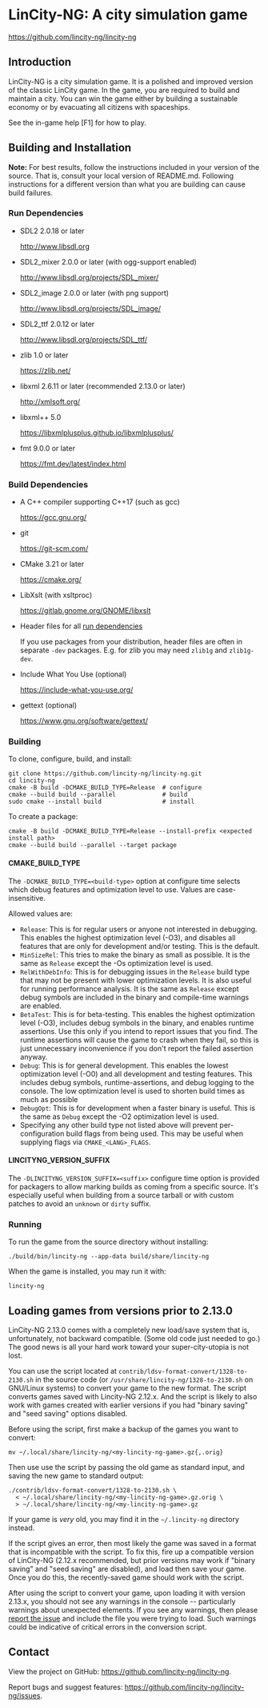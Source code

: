 # LinCity-NG: A city simulation game

https://github.com/lincity-ng/lincity-ng

## Introduction

LinCity-NG is a city simulation game. It is a polished and improved
version of the classic LinCity game. In the game, you are required
to build and maintain a city. You can win the game either by
building a sustainable economy or by evacuating all citizens with
spaceships.

See the in-game help [F1] for how to play.

## Building and Installation

**Note:**
For best results, follow the instructions included in your version of the
source. That is, consult your local version of README.md. Following instructions
for a different version than what you are building can cause build failures.

### Run Dependencies

* SDL2 2.0.18 or later

  http://www.libsdl.org

* SDL2_mixer 2.0.0 or later (with ogg-support enabled)

  http://www.libsdl.org/projects/SDL_mixer/

* SDL2_image 2.0.0 or later (with png support)

  http://www.libsdl.org/projects/SDL_image/

* SDL2_ttf 2.0.12 or later

  http://www.libsdl.org/projects/SDL_ttf/

* zlib 1.0 or later

  https://zlib.net/

* libxml 2.6.11 or later (recommended 2.13.0 or later)

  http://xmlsoft.org/

* libxml++ 5.0

  https://libxmlplusplus.github.io/libxmlplusplus/

* fmt 9.0.0 or later

  https://fmt.dev/latest/index.html

### Build Dependencies

* A C++ compiler supporting C++17 (such as gcc)

  https://gcc.gnu.org/

* git

  https://git-scm.com/

* CMake 3.21 or later

  https://cmake.org/

* LibXslt (with xsltproc)

  https://gitlab.gnome.org/GNOME/libxslt

* Header files for all [run dependencies](#run-dependencies)

  If you use packages from your distribution, header files are often in separate
  `-dev` packages. E.g. for zlib you may need `zlib1g` and `zlib1g-dev`.

* Include What You Use (optional)

  https://include-what-you-use.org/

* gettext (optional)

  https://www.gnu.org/software/gettext/

### Building

To clone, configure, build, and install:
```
git clone https://github.com/lincity-ng/lincity-ng.git
cd lincity-ng
cmake -B build -DCMAKE_BUILD_TYPE=Release  # configure
cmake --build build --parallel             # build
sudo cmake --install build                 # install
```

To create a package:
```
cmake -B build -DCMAKE_BUILD_TYPE=Release --install-prefix <expected install path>
cmake --build build --parallel --target package
```

#### CMAKE_BUILD_TYPE

The `-DCMAKE_BUILD_TYPE=<build-type>` option at configure time selects which
debug features and optimization level to use. Values are case-insensitive.

Allowed values are:
- `Release`: This is for regular users or anyone not interested in debugging.
  This enables the highest optimization level (-O3), and disables all features
  that are only for development and/or testing. This is the default.
- `MinSizeRel`: This tries to make the binary as small as possible.
  It is the same as `Release` except the -Os optimization level is used.
- `RelWithDebInfo`: This is for debugging issues in the `Release` build type
  that may not be present with lower optimization levels. It is also useful for
  running performance analysis. It is the same as `Release` except debug symbols
  are included in the binary and compile-time warnings are enabled.
- `BetaTest`: This is for beta-testing.
  This enables the highest optimization level (-O3), includes debug symbols in
  the binary, and enables runtime assertions. Use this only if you intend to
  report issues that you find. The runtime assertions will cause the game
  to crash when they fail, so this is just unnecessary inconvenience if you
  don't report the failed assertion anyway.
- `Debug`: This is for general development.
  This enables the lowest optimization level (-O0) and all development and testing
  features. This includes debug symbols, runtime-assertions, and debug logging
  to the console. The low optimization level is used to shorten build times as
  much as possible
- `DebugOpt`: This is for development when a faster binary is useful.
  This is the same as `Debug` except the -O2 optimization level is used.
- Specifying any other build type not listed above will prevent
  per-configuration build flags from being used. This may be useful when
  supplying flags via `CMAKE_<LANG>_FLAGS`.

#### LINCITYNG_VERSION_SUFFIX

The `-DLINCITYNG_VERSION_SUFFIX=<suffix>` configure time option is provided
for packagers to allow marking builds as coming from a specific source. It's
especially useful when building from a source tarball or with custom patches to
avoid an `unknown` or `dirty` suffix.


### Running

To run the game from the source directory without installing:
```
./build/bin/lincity-ng --app-data build/share/lincity-ng
```

When the game is installed, you may run it with:
```
lincity-ng
```

## Loading games from versions prior to 2.13.0

LinCity-NG 2.13.0 comes with a completely new load/save system that is,
unfortunately, not backward compatible. (Some old code just needed to go.) The
good news is all your hard work toward your super-city-utopia is not lost.

You can use the script located at `contrib/ldsv-format-convert/1328-to-2130.sh`
in the source code (or `/usr/share/lincity-ng/1328-to-2130.sh` on GNU/Linux
systems) to convert your game to the new format. The script converts games saved
with Lincity-NG 2.12.x. And the script is likely to also work with games created
with earlier versions if you had "binary saving" and "seed saving" options
disabled.

Before using the script, first make a backup of the games you want to convert:
```
mv ~/.local/share/lincity-ng/<my-lincity-ng-game>.gz{,.orig}
```

Then use use the script by passing the old game as standard input, and saving
the new game to standard output:
```
./contrib/ldsv-format-convert/1328-to-2130.sh \
  < ~/.local/share/lincity-ng/<my-lincity-ng-game>.gz.orig \
  > ~/.local/share/lincity-ng/<my-lincity-ng-game>.gz
```

If your game is _very_ old, you may find it in the `~/.lincity-ng` directory
instead.

If the script gives an error, then most likely the game was saved in a format
that is incompatible with the script. To fix this, fire up a compatible version
of LinCity-NG (2.12.x recommended, but prior versions may work if
"binary saving" and "seed saving" are disabled), and load then save your game.
Once you do this, the recently-saved game should work with the script.

After using the script to convert your game, upon loading it with version
2.13.x, you should not see any warnings in the console -- particularly warnings
about unexpected elements. If you see any warnings, then please [report the
issue](https://github.com/lincity-ng/lincity-ng/issues/new) and include the file
you were trying to load. Such warnings could be indicative of critical errors in
the conversion script.

## Contact

View the project on GitHub: https://github.com/lincity-ng/lincity-ng.

Report bugs and suggest features:
  https://github.com/lincity-ng/lincity-ng/issues.
